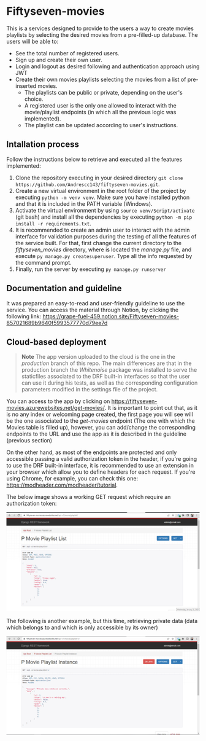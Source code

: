 # Fiftyseven-movies

This is a services designed to provide to the users a way to create movies playlists by selecting the desired movies from a pre-filled-up database. The users will be able to:

* See the total number of registered users.
* Sign up and create their own user.
* Login and logout as desired following and authentication approach using JWT
* Create their own movies playlists selecting the movies from a list of pre-inserted movies. 
  * The playlists can be public or private, depending on the user's choice. 
  * A registered user is the only one allowed to interact with the movie/playlist endpoints (in which all the previous logic was implemented). 
  * The playlist can be updated according to user's instructions.


## Intallation process

Follow the instructions below to retrieve and executed all the features implemented:

1. Clone the repository executing in your desired directory ```git clone https://github.com/Andrescc143/fiftyseven-movies.git```.
2. Create a new virtual environment in the root folder of the project by executing ```python -m venv venv```. Make sure you have installed python and that it is included in the PATH variable (Windows).
4. Activate the virtual environment by using ```source venv/Script/activate``` (git bash) and install all the dependencies by executing ```python -m pip install -r requirements.txt```.
5. It is recommended to create an admin user to interact with the admin interface for validation purposes during the testing of all the features of the service built. For that, first change the current directory to the *fiftyseven_movies* directory, where is located the *manage.py* file, and execute ```py manage.py createsuperuser```. Type all the info requested by the command prompt.
6. Finally, run the server by executing ```py manage.py runserver```


## Documentation and guideline

It was prepared an easy-to-read and user-friendly guideline to use the service. You can access the material through Notion, by clicking the following link: https://grape-fuel-459.notion.site/Fiftyseven-movies-857021689b9640f5993577770d79ee7d


## Cloud-based deployment

> **Note**
The app version uploaded to the cloud is the one in the *production* branch of this repo. The main differences are that in the production branch the *Whitenoise* package was installed to serve the staticfiles associated to the DRF built-in interfaces so that the user can use it during his tests, as well as the corresponding configuration parameters modified in the settings file of the project.

You can access to the app by clicking on https://fiftyseven-movies.azurewebsites.net/get-movies/. It is important to point out that, as it is no any index or welcoming page created, the first page you will see will be the one associated to the *get-movies* endpoint (The one with which the Movies table is filled up), however, you can add/change the corresponding endpoints to the URL and use the app as it is described in the guideline (previous section) 

On the other hand, as most of the endpoints are protected and only accessible passing a valid authorization token in the header, if you're going to use the DRF built-in interface, it is recommended to use an extension in your browser which allow you to define headers for each request. If you're using Chrome, for example, you can check this one: https://modheader.com/modheader/tutorial.

The below image shows a working GET request which require an authorization token:

![example_API_working_image](https://github.com/Andrescc143/fiftyseven-movies/blob/production/fiftyseven_movies/fiftyseven_movies/staticfiles/services-working.png)

The following is another example, but this time, retrieving private data (data which belongs to and which is only accessible by its owner)

![private_data_example](https://github.com/Andrescc143/fiftyseven-movies/blob/production/fiftyseven_movies/fiftyseven_movies/staticfiles/services-working-private-data.png)
